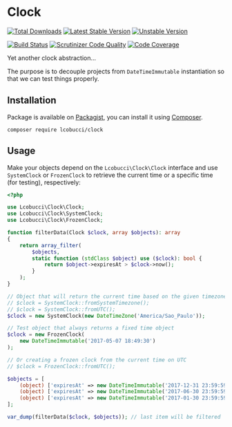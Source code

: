 # Clock

[![Total Downloads](https://img.shields.io/packagist/dt/lcobucci/clock.svg?style=flat-square)](https://packagist.org/packages/lcobucci/clock)
[![Latest Stable Version](https://img.shields.io/packagist/v/lcobucci/clock.svg?style=flat-square)](https://packagist.org/packages/lcobucci/clock)
[![Unstable Version](https://img.shields.io/packagist/vpre/lcobucci/clock.svg?style=flat-square)](https://packagist.org/packages/lcobucci/clock)


[![Build Status](https://img.shields.io/travis/lcobucci/clock/2.1.x.svg?style=flat-square)](http://travis-ci.org/lcobucci/clock)
[![Scrutinizer Code Quality](https://img.shields.io/scrutinizer/g/lcobucci/clock/2.1.x.svg?style=flat-square)](https://scrutinizer-ci.com/g/lcobucci/clock/?branch=2.1.x)
[![Code Coverage](https://img.shields.io/scrutinizer/coverage/g/lcobucci/clock/2.1.x.svg?style=flat-square)](https://scrutinizer-ci.com/g/lcobucci/clock/?branch=2.1.x)

Yet another clock abstraction...

The purpose is to decouple projects from `DateTimeImmutable` instantiation so that we can test things properly.

## Installation

Package is available on [Packagist](http://packagist.org/packages/lcobucci/clock), you can install it using [Composer](http://getcomposer.org).

```shell
composer require lcobucci/clock
```

## Usage

Make your objects depend on the `Lcobucci\Clock\Clock` interface and use `SystemClock` or `FrozenClock` to retrieve the current time or a specific time (for testing), respectively:

```php
<?php

use Lcobucci\Clock\Clock;
use Lcobucci\Clock\SystemClock;
use Lcobucci\Clock\FrozenClock;

function filterData(Clock $clock, array $objects): array
{
    return array_filter(
        $objects,
        static function (stdClass $object) use ($clock): bool {
            return $object->expiresAt > $clock->now();
        }
    );
}

// Object that will return the current time based on the given timezone
// $clock = SystemClock::fromSystemTimezone();
// $clock = SystemClock::fromUTC();
$clock = new SystemClock(new DateTimeZone('America/Sao_Paulo'));

// Test object that always returns a fixed time object
$clock = new FrozenClock(
    new DateTimeImmutable('2017-05-07 18:49:30')
);

// Or creating a frozen clock from the current time on UTC
// $clock = FrozenClock::fromUTC();

$objects = [
    (object) ['expiresAt' => new DateTimeImmutable('2017-12-31 23:59:59')],
    (object) ['expiresAt' => new DateTimeImmutable('2017-06-30 23:59:59')],
    (object) ['expiresAt' => new DateTimeImmutable('2017-01-30 23:59:59')],
];

var_dump(filterData($clock, $objects)); // last item will be filtered
```
